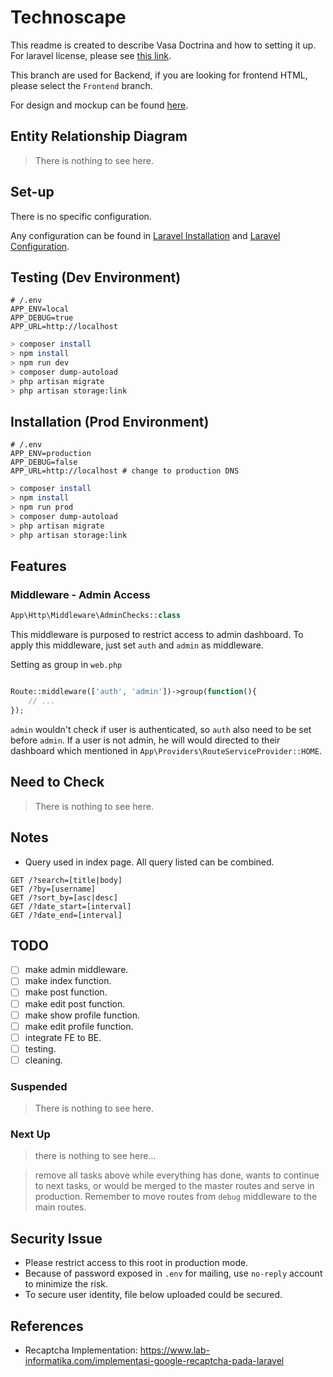 # Technoscape

This readme is created to describe Vasa Doctrina and how to setting it up. For laravel license, please see [this link](./laravel.md).

This branch are used for Backend, if you are looking for frontend HTML, please select the `Frontend` branch.

For design and mockup can be found [here](https://www.figma.com/file/Jn6LB6RqLYCGOkMBOcNDQ5/Mock-Up-VD?node-id=0%3A1).

## Entity Relationship Diagram
> There is nothing to see here.

## Set-up
There is no specific configuration.

Any configuration can be found in [Laravel Installation](https://laravel.com/docs/7.x/installation) and [Laravel Configuration](https://laravel.com/docs/7.x/configuration). 

## Testing (Dev Environment)
```
# /.env
APP_ENV=local
APP_DEBUG=true
APP_URL=http://localhost
```

```bash
> composer install
> npm install
> npm run dev
> composer dump-autoload
> php artisan migrate
> php artisan storage:link
```

## Installation (Prod Environment)
```
# /.env
APP_ENV=production
APP_DEBUG=false
APP_URL=http://localhost # change to production DNS
```

```bash
> composer install
> npm install
> npm run prod
> composer dump-autoload
> php artisan migrate
> php artisan storage:link
```

## Features

### Middleware - Admin Access
```php
App\Http\Middleware\AdminChecks::class
```

This middleware is purposed to restrict access to admin dashboard. To apply this middleware, just set
`auth` and `admin` as middleware.

Setting as group in `web.php`
```php

Route::middleware(['auth', 'admin'])->group(function(){
    // ...
});

```

`admin` wouldn't check if user is authenticated, so `auth` also need to be set before `admin`. If a user is not admin, he will would directed to their dashboard which mentioned in `App\Providers\RouteServiceProvider::HOME`.

## Need to Check
> There is nothing to see here.

## Notes
- Query used in index page. All query listed can be combined.

```
GET /?search=[title|body]
GET /?by=[username]
GET /?sort_by=[asc|desc]
GET /?date_start=[interval]
GET /?date_end=[interval]
```

## TODO
- [ ] make admin middleware.
- [ ] make index function.
- [ ] make post function.
- [ ] make edit post function.
- [ ] make show profile function.
- [ ] make edit profile function.
- [ ] integrate FE to BE.
- [ ] testing.
- [ ] cleaning.

### Suspended
> There is nothing to see here.

### Next Up
> there is nothing to see here...

> remove all tasks above while everything has done, wants to continue to next tasks, or would be merged to the master routes and serve in production. Remember to move routes from `debug` middleware to the main routes.

## Security Issue
- Please restrict access to this root in production mode.
- Because of password exposed in `.env` for mailing, use `no-reply` account to minimize the risk.
- To secure user identity, file below uploaded could be secured.

## References
- Recaptcha Implementation: https://www.lab-informatika.com/implementasi-google-recaptcha-pada-laravel
